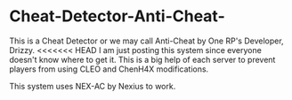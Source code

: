 # Cheat-Detector-Anti-Cheat-

This is a Cheat Detector or we may call Anti-Cheat by One RP's Developer, Drizzy.
<<<<<<< HEAD
I am just posting this system since everyone doesn't know where to get it. 
This is a big help of each server to prevent players from using CLEO and ChenH4X modifications.

This system uses NEX-AC by Nexius to work.
